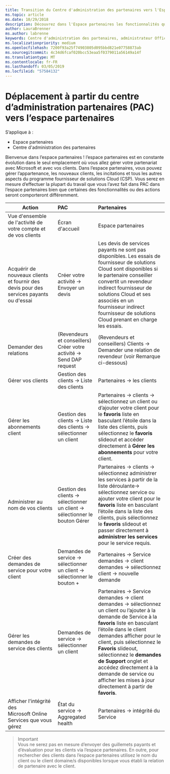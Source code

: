 ```yaml
---
title: Transition du Centre d'administration des partenaires vers l'Espace partenaires
ms.topic: article
ms.date: 10/29/2018
description: Découvrez dans l'Espace partenaires les fonctionnalités que vous utilisiez d'habitude dans le Centre d'administration des partenaires
author: LauraBrenner
ms.author: labrenne
keywords: Centre d'administration des partenaires, administrateur Office 365, fonctionnalités du Centre d'administration des partenaires
ms.localizationpriority: medium
ms.openlocfilehash: 7200f93a25f74903805d095bbd821e07758873ab
ms.sourcegitcommit: 4c34d6fcaf020bcc53eaa5f0379011a56149a14f
ms.translationtype: MT
ms.contentlocale: fr-FR
ms.lasthandoff: 03/05/2019
ms.locfileid: "57584132"
---
```

# <a name="moving-from-partner-admin-center-pac-to-the-partner-center"></a>Déplacement à partir du centre d’administration partenaires (PAC) vers l’espace partenaires

S’applique à :
- Espace partenaires
- Centre d'administration des partenaires

Bienvenue dans l’espace partenaires ! l’espace partenaires est en constante évolution dans le seul emplacement où vous allez gérer votre partenariat avec Microsoft et avec vos clients. Dans l’espace partenaires, vous pouvez gérer l’appartenance, les nouveaux clients, les incitations et tous les autres aspects du programme fournisseur de solutions Cloud (CSP). Vous serez en mesure d’effectuer la plupart du travail que vous l’avez fait dans PAC dans l’espace partenaires bien que certaines des fonctionnalités ou des actions seront comporteront différemment. 


|**Action**   |**PAC**   |**Partenaires**   |
|--------------|:--------------|:---------------|
|Vue d'ensemble de l'activité de votre compte et de vos clients|Écran d'accueil|Espace partenaires|
|Acquérir de nouveaux clients et fournir des devis pour des services payants ou d'essai|Créer votre activité -> Envoyer un devis|Les devis de services payants ne sont pas disponibles. Les essais de fournisseur de solutions Cloud sont disponibles si le partenaire conseiller convertit un revendeur indirect fournisseur de solutions Cloud et ses associés en un fournisseur indirect fournisseur de solutions Cloud prenant en charge les essais. |
|Demander des relations|(Revendeurs et conseillers) Créer votre activité -> Send DAP request|(Revendeurs et conseillers) Clients -> Demander une relation de revendeur (voir Remarque ci-dessous)|
|Gérer vos clients|Gestion des clients -> Liste des clients|Partenaires -> les clients|
|Gérer les abonnements client|Gestion des clients -> Liste des clients -> sélectionner un client|Partenaires -> clients -> sélectionnez un client ou d’ajouter votre client pour le **favoris** liste en basculant l’étoile dans la liste des clients, puis sélectionnez le **favoris** slideout et accéder directement à  **Gérer les abonnements** pour votre client.|
|Administrer au nom de vos clients|Gestion des clients -> sélectionner un client -> sélectionner le bouton Gérer|Partenaires -> clients -> sélectionnez administrer les services à partir de la liste déroulante-> sélectionnez service ou ajouter votre client pour le **favoris** liste en basculant l’étoile dans la liste des clients, puis sélectionnez le **favoris**  slideout et passer directement à **administrer les services** pour le service requis.|
|Créer des demandes de service pour votre client|Demandes de service -> sélectionner un client -> sélectionner le bouton + | Partenaires -> Service demandes -> client demandes -> sélectionnez client -> nouvelle demande|
|Gérer les demandes de service des clients| Demandes de service -> sélectionner un client|Partenaires -> Service demandes -> client demandes -> sélectionnez un client ou l’ajouter à la demande de Service à la **favoris** liste en basculant l’étoile dans le client demandes afficher pour le client, puis sélectionnez le  **Favoris** slideout, sélectionnez le **demandes de Support** onglet et accédez directement à la demande de service ou afficher les mises à jour directement à partir de **favoris**.|
|Afficher l'intégrité des Microsoft Online Services que vous gérez|État du service -> Aggregated health|Partenaires -> intégrité du Service|

>Important<br>
Vous ne serez pas en mesure d’envoyer des guillemets payants et d’évaluation pour les clients via l’espace partenaires. En outre, pour rechercher des clients dans l’espace partenaires utilisez le nom du client ou le client domaine/s disponibles lorsque vous établi la relation de partenaire avec le client.